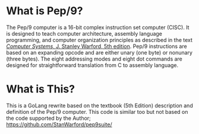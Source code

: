 # What is Pep/9?

The Pep/9 computer is a 16-bit complex instruction set computer (CISC). It is designed to teach computer architecture, assembly language programming, and computer organization principles as described in the text [_Computer Systems_, J. Stanley Warford, 5th edition](http://computersystemsbook.com/5th-edition/). Pep/9 instructions are based on an expanding opcode and are either unary (one byte) or nonunary (three bytes). The eight addressing modes and eight dot commands are designed for straightforward translation from C to assembly language.

# What is This?
This is a GoLang rewrite based on the textbook (5th Edition) description and definition of the Pep/9 computer. This code is similar too but not based on the code supported by the Author;
https://github.com/StanWarford/pep9suite/
